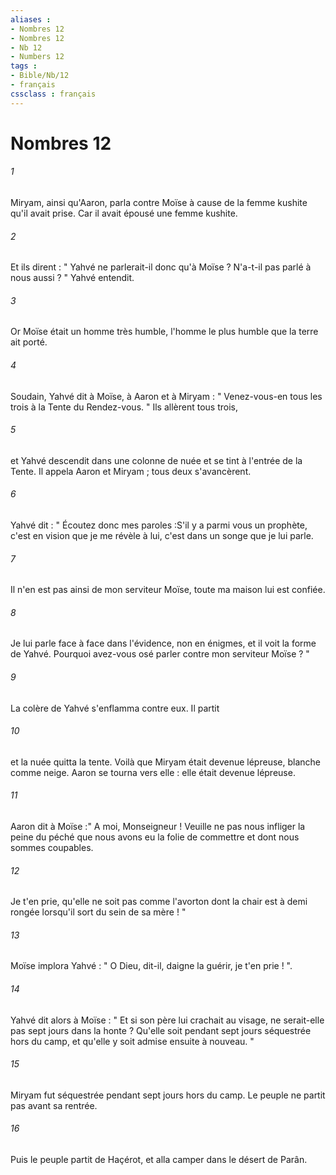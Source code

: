 ```yaml
---
aliases : 
- Nombres 12
- Nombres 12
- Nb 12
- Numbers 12
tags : 
- Bible/Nb/12
- français
cssclass : français
---
```


# Nombres 12

###### 1
Miryam, ainsi qu'Aaron, parla contre Moïse à cause de la femme kushite qu'il avait prise. Car il avait épousé une femme kushite. 
###### 2
Et ils dirent : " Yahvé ne parlerait-il donc qu'à Moïse ? N'a-t-il pas parlé à nous aussi ? " Yahvé entendit. 
###### 3
Or Moïse était un homme très humble, l'homme le plus humble que la terre ait porté. 
###### 4
Soudain, Yahvé dit à Moïse, à Aaron et à Miryam : " Venez-vous-en tous les trois à la Tente du Rendez-vous. " Ils allèrent tous trois, 
###### 5
et Yahvé descendit dans une colonne de nuée et se tint à l'entrée de la Tente. Il appela Aaron et Miryam ; tous deux s'avancèrent. 
###### 6
Yahvé dit : " Écoutez donc mes paroles :S'il y a parmi vous un prophète, c'est en vision que je me révèle à lui, c'est dans un songe que je lui parle. 
###### 7
Il n'en est pas ainsi de mon serviteur Moïse, toute ma maison lui est confiée. 
###### 8
Je lui parle face à face dans l'évidence, non en énigmes, et il voit la forme de Yahvé. Pourquoi avez-vous osé parler contre mon serviteur Moïse ? "
###### 9
La colère de Yahvé s'enflamma contre eux. Il partit 
###### 10
et la nuée quitta la tente. Voilà que Miryam était devenue lépreuse, blanche comme neige. Aaron se tourna vers elle : elle était devenue lépreuse. 
###### 11
Aaron dit à Moïse :" A moi, Monseigneur ! Veuille ne pas nous infliger la peine du péché que nous avons eu la folie de commettre et dont nous sommes coupables. 
###### 12
Je t'en prie, qu'elle ne soit pas comme l'avorton dont la chair est à demi rongée lorsqu'il sort du sein de sa mère ! "
###### 13
Moïse implora Yahvé : " O Dieu, dit-il, daigne la guérir, je t'en prie ! ". 
###### 14
Yahvé dit alors à Moïse : " Et si son père lui crachait au visage, ne serait-elle pas sept jours dans la honte ? Qu'elle soit pendant sept jours séquestrée hors du camp, et qu'elle y soit admise ensuite à nouveau. "
###### 15
Miryam fut séquestrée pendant sept jours hors du camp. Le peuple ne partit pas avant sa rentrée. 
###### 16
Puis le peuple partit de Haçérot, et alla camper dans le désert de Parân. 
